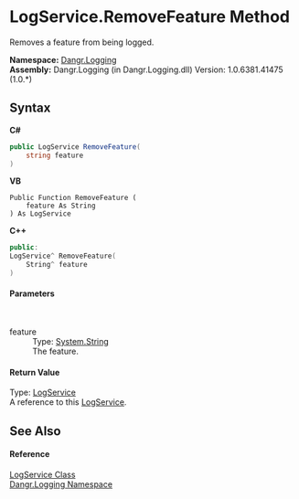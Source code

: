 # LogService.RemoveFeature Method 
 

Removes a feature from being logged.

**Namespace:**&nbsp;<a href="N_Dangr_Logging">Dangr.Logging</a><br />**Assembly:**&nbsp;Dangr.Logging (in Dangr.Logging.dll) Version: 1.0.6381.41475 (1.0.*)

## Syntax

**C#**<br />
``` C#
public LogService RemoveFeature(
	string feature
)
```

**VB**<br />
``` VB
Public Function RemoveFeature ( 
	feature As String
) As LogService
```

**C++**<br />
``` C++
public:
LogService^ RemoveFeature(
	String^ feature
)
```


#### Parameters
&nbsp;<dl><dt>feature</dt><dd>Type: <a href="http://msdn2.microsoft.com/en-us/library/s1wwdcbf" target="_blank">System.String</a><br />The feature.</dd></dl>

#### Return Value
Type: <a href="T_Dangr_Logging_LogService">LogService</a><br />A reference to this <a href="T_Dangr_Logging_LogService">LogService</a>.

## See Also


#### Reference
<a href="T_Dangr_Logging_LogService">LogService Class</a><br /><a href="N_Dangr_Logging">Dangr.Logging Namespace</a><br />